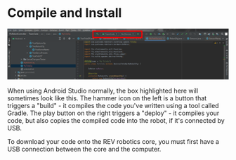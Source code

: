 # Compile and Install

![Android Studio buttons](./install_buttons.png)

When using Android Studio normally, the box highlighted here will sometimes look like this. The hammer icon on the left is a button that triggers a "build" - it compiles the code you've written using a tool called Gradle. The play button on the right triggers a "deploy" - it compiles your code, but also copies the compiled code into the robot, if it's connected by USB.

To download your code onto the REV robotics core, you must first have a USB connection between the core and the computer.
